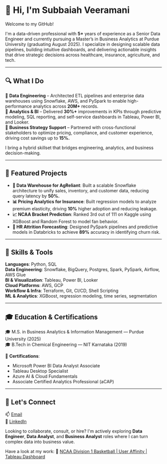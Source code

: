 # 👋 Hi, I'm Subbaiah Veeramani

Welcome to my GitHub!

I'm a data-driven professional with **5+** years of experience as a Senior Data Engineer and currently pursuing a Master’s in Business Analytics at Purdue University (graduating August 2025). I specialize in designing scalable data pipelines, building intuitive dashboards, and delivering actionable insights that drive strategic decisions across healthcare, insurance, agriculture, and tech.

---

## 🔍 What I Do

🔹 **Data Engineering** – Architected ETL pipelines and enterprise data warehouses using Snowflake, AWS, and PySpark to enable high-performance analytics across **20M+** records.  
🔹 **Analytics & BI** – Delivered **30%+** improvements in KPIs through predictive modeling, SQL reporting, and self-service dashboards in Tableau, Power BI, and Looker.  
🔹 **Business Strategy Support** – Partnered with cross-functional stakeholders to optimize pricing, compliance, and customer experience, driving cost savings up to **15%.**

I bring a hybrid skillset that bridges engineering, analytics, and business decision-making.

---

## 🚀 Featured Projects

- **🏢 Data Warehouse for AgReliant**: Built a scalable Snowflake architecture to unify sales, inventory, and customer data, reducing query latency by **50%.**  
- **📊 Pricing Analytics for Insurance**: Built regression models to analyze premium elasticity, driving **10%** higher adoption and reducing leakage.  
- **📈 NCAA Bracket Prediction**: Ranked 3rd out of 111 on Kaggle using XGBoost and Random Forest to model fan behavior.  
- **🧠 HR Attrition Forecasting**: Designed PySpark pipelines and predictive models in Databricks to achieve **89%** accuracy in identifying churn risk.

---

## 🧰 Skills & Tools

**Languages**: Python, SQL  
**Data Engineering**: Snowflake, BigQuery, Postgres, Spark, PySpark, Airflow, AWS Glue  
**BI & Visualization**: Tableau, Power BI, Looker  
**Cloud Platforms**: AWS, GCP  
**Workflow & Infra**: Terraform, Git, CI/CD, Shell Scripting  
**ML & Analytics**: XGBoost, regression modeling, time series, segmentation

---

## 🎓 Education & Certifications

🎓 M.S. in Business Analytics & Information Management — Purdue University (2025)  
🎓 B.Tech in Chemical Engineering — NIT Karnataka (2019)  

📌 **Certifications**:  
- Microsoft Power BI Data Analyst Associate  
- Tableau Desktop Specialist  
- Azure AI & Cloud Fundamentals  
- Associate Certified Analytics Professional (aCAP)

---

## 🤝 Let's Connect

📫 [Email](mailto:veeraman@purdue.edu)  
🔗 [LinkedIn](https://www.linkedin.com/in/subbaiahveeramani)  


Looking to collaborate, consult, or hire? I'm actively exploring **Data Engineer**, **Data Analyst**, and **Business Analyst** roles where I can turn complex data into business value.

Have a look at my work: 🔗 [NCAA Division 1 Basketball | User Affinity | Tableau Dashboard](https://public.tableau.com/app/profile/subbaiah.veeramani/viz/CCACDashboard-TeamDataCurry/1_EDAKPIs)   
<!--
> Browse my pinned repositories below or visit individual project folders for full code, notebooks, and write-ups.
**subbu1307/subbu1307** is a ✨ _special_ ✨ repository because its `README.md` (this file) appears on your GitHub profile.

Here are some ideas to get you started:
📄 [Resume (multi-role)](link-to-your-master-resume-or-Notion)
- 🔭 I’m currently working on ...
- 🌱 I’m currently learning ...
- 👯 I’m looking to collaborate on ...
- 🤔 I’m looking for help with ...
- 💬 Ask me about ...
- 📫 How to reach me: ...
- 😄 Pronouns: ...
- ⚡ Fun fact: ...
-->
